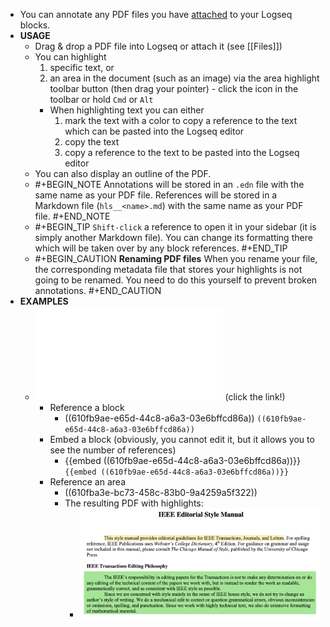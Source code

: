 - You can annotate any PDF files you have [attached]([[files]]) to your Logseq blocks.
- **USAGE**
	- Drag & drop a PDF file into Logseq or attach it (see [[Files]])
	- You can highlight 
	  1. specific text, or
	  1. an area in the document (such as an image) via the area highlight toolbar button (then drag your pointer) - click the icon in the toolbar or hold `Cmd` or `Alt`
		- When highlighting text you can either
		  1. mark the text with a color to copy a reference to the text which can be pasted into the Logseq editor
		  1. copy the text
		  1. copy a reference to the text to be pasted into the Logseq editor
	- You can also display an outline of the PDF.
	-
	  #+BEGIN_NOTE
	  Annotations will be stored in an `.edn` file with the same name as your PDF file. References will be stored in a Markdown file (`hls__<name>.md`) with the same name as your PDF file.
	  #+END_NOTE
	-
	  #+BEGIN_TIP
	  `Shift-click` a reference to open it in your sidebar (it is simply another Markdown file). You can change its formatting there which will be taken over by any block references.
	  #+END_TIP
	-
	  #+BEGIN_CAUTION
	  **Renaming PDF files**
	  When you rename your file, the corresponding metadata file that stores your highlights is not going to be renamed. You need to do this yourself to prevent broken annotations.
	  #+END_CAUTION
- **EXAMPLES**
	- ![IEEE-StyleManual.pdf](../assets/IEEE-StyleManual_1628420481975_0.pdf) (click the link!)
		- Reference a block
			- ((610fb9ae-e65d-44c8-a6a3-03e6bffcd86a))
			  `((610fb9ae-e65d-44c8-a6a3-03e6bffcd86a))`
		- Embed a block (obviously, you cannot edit it, but it allows you to see the number of references)
			- {{embed ((610fb9ae-e65d-44c8-a6a3-03e6bffcd86a))}}
			  `{{embed ((610fb9ae-e65d-44c8-a6a3-03e6bffcd86a))}}`
		- Reference an area
			- ((610fba3e-bc73-458c-83b0-9a4259a5f322))
			- The resulting PDF with highlights:
				- ![image.png](../assets/image_1628421549597_0.png)